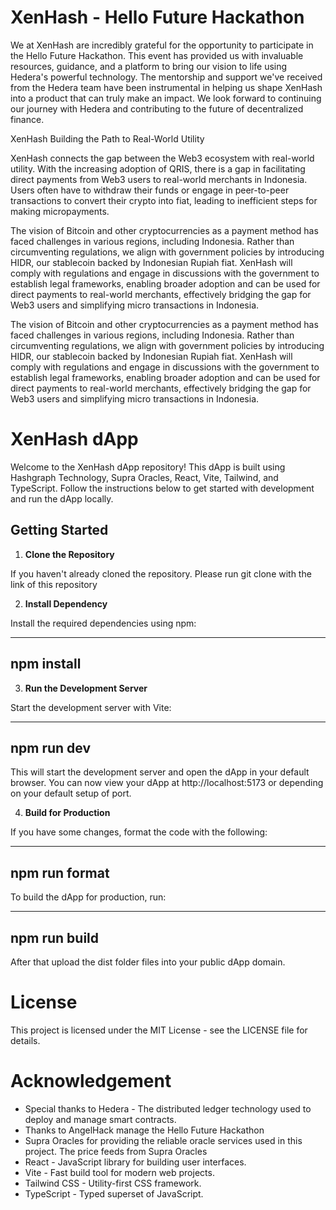 # XenHash - Hello Future Hackathon

We at XenHash are incredibly grateful for the opportunity to participate in the Hello Future Hackathon. This event has provided us with invaluable resources, guidance, and a platform to bring our vision to life using Hedera's powerful technology. The mentorship and support we've received from the Hedera team have been instrumental in helping us shape XenHash into a product that can truly make an impact. We look forward to continuing our journey with Hedera and contributing to the future of decentralized finance.

XenHash Building the Path to Real-World Utility

XenHash connects the gap between the Web3 ecosystem with real-world utility. With the increasing adoption of QRIS, there is a gap in facilitating direct payments from Web3 users to real-world merchants in Indonesia. Users often have to withdraw their funds or engage in peer-to-peer transactions to convert their crypto into fiat, leading to inefficient steps for making micropayments.

The vision of Bitcoin and other cryptocurrencies as a payment method has faced challenges in various regions, including Indonesia. Rather than circumventing regulations, we align with government policies by introducing HIDR, our stablecoin backed by Indonesian Rupiah fiat. XenHash will comply with regulations and engage in discussions with the government to establish legal frameworks, enabling broader adoption and can be used for direct payments to real-world merchants, effectively bridging the gap for Web3 users and simplifying micro transactions in Indonesia.

The vision of Bitcoin and other cryptocurrencies as a payment method has faced challenges in various regions, including Indonesia. Rather than circumventing regulations, we align with government policies by introducing HIDR, our stablecoin backed by Indonesian Rupiah fiat. XenHash will comply with regulations and engage in discussions with the government to establish legal frameworks, enabling broader adoption and can be used for direct payments to real-world merchants, effectively bridging the gap for Web3 users and simplifying micro transactions in Indonesia.


# XenHash dApp

Welcome to the XenHash dApp repository! This dApp is built using Hashgraph Technology, Supra Oracles, React, Vite, Tailwind, and TypeScript. Follow the instructions below to get started with development and run the dApp locally.


## Getting Started

1. **Clone the Repository**

If you haven't already cloned the repository. Please run git clone with the link of this repository

2. **Install Dependency**

Install the required dependencies using npm:

-------------------------
npm install
-------------------------

3. **Run the Development Server**

Start the development server with Vite:

------------------------
npm run dev
------------------------

This will start the development server and open the dApp in your default browser. You can now view your dApp at http://localhost:5173 or depending on your default setup of port.


4. **Build for Production**


If you have some changes, format the code with the following:

-------------------------
npm run format
-------------------------


To build the dApp for production, run:

-------------------------
npm run build
-------------------------


After that upload the dist folder files into your public dApp domain.


# License
This project is licensed under the MIT License - see the LICENSE file for details.

# Acknowledgement
- Special thanks to Hedera - The distributed ledger technology used to deploy and manage smart contracts.
- Thanks to AngelHack manage the Hello Future Hackathon
- Supra Oracles for providing the reliable oracle services used in this project. The price feeds from Supra Oracles
- React - JavaScript library for building user interfaces.
- Vite - Fast build tool for modern web projects.
- Tailwind CSS - Utility-first CSS framework.
- TypeScript - Typed superset of JavaScript.
